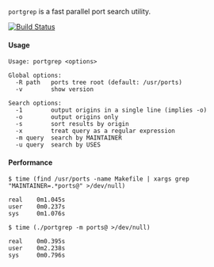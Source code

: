 `portgrep` is a fast parallel port search utility.

[![Build Status](https://travis-ci.org/dmgk/portgrep.svg?branch=master)](https://travis-ci.org/dmgk/portgrep)

#### Usage

```
Usage: portgrep <options>

Global options:
  -R path   ports tree root (default: /usr/ports)
  -v        show version

Search options:
  -1        output origins in a single line (implies -o)
  -o        output origins only
  -s        sort results by origin
  -x        treat query as a regular expression
  -m query  search by MAINTAINER
  -u query  search by USES
```

#### Performance

```shell
$ time (find /usr/ports -name Makefile | xargs grep "MAINTAINER=.*ports@" >/dev/null)

real    0m1.045s
user    0m0.237s
sys     0m1.076s
```

```shell
$ time (./portgrep -m ports@ >/dev/null)

real    0m0.395s
user    0m2.238s
sys     0m0.796s
```
